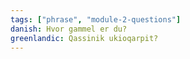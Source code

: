 ```yaml
---
tags: ["phrase", "module-2-questions"]
danish: Hvor gammel er du?
greenlandic: Qassinik ukioqarpit?
---
```

